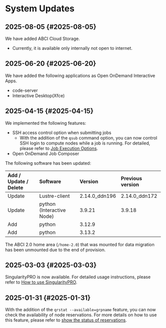 # System Updates

## 2025-08-05 {#2025-08-05}

We have added ABCI Cloud Storage.

* Currently, it is available only internally not open to internet.

## 2025-06-20 {#2025-06-20}

We have added the following applications as Open OnDemand Interactive Apps.

* code-server
* Interactive Desktop(Xfce)

## 2025-04-15 {#2025-04-15}

We implemented the following features:

* SSH access control option when submitting jobs
    * With the addition of the `qsub` command option, you can now control SSH login to compute nodes while a job is running. For detailed, please refer to [Job Execution Options](job-execution.md#job-execution-options).
* Open OnDemand Job Composer

The following software has been updated:

| Add / Update / Delete | Software | Version | Previous version |
|:--|:--|:--|:--|
| Update | Lustre-client | 2.14.0_ddn196 | 2.14.0_ddn172 |
| Update | python (Interactive Node) | 3.9.21 | 3.9.18 |
| Add | python | 3.12.9 | |
| Add | python | 3.13.2 | |

The ABCI 2.0 home area (`/home-2.0`) that was mounted for data migration has been unmounted due to the end of provision.

## 2025-03-03 {#2025-03-03}

SingularityPRO is now available. For detailed usage instructions, please refer to [How to use SingularityPRO](containers.md#how-to-use-singularitypro).

## 2025-01-31 {#2025-01-31}

With the addition of the `qrstat --available=grpname` feature, you can now check the availability of node reservations. For more details on how to use this feature, please refer to [show the status of reservations](job-execution.md#show-the-status-of-reservations).
